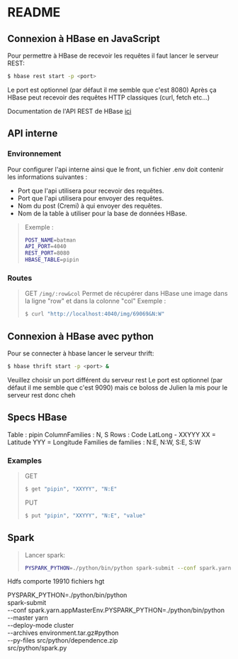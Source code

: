 # README

## Connexion à HBase en JavaScript

Pour permettre à HBase de recevoir les requêtes il faut lancer le serveur REST:

```bash
$ hbase rest start -p <port>
```

Le port est optionnel (par défaut il me semble que c'est 8080)
Après ça HBase peut recevoir des requêtes HTTP classiques (curl, fetch etc...)

Documentation de l'API REST de HBase [ici](https://hbase.apache.org/book.html#_rest)

## API interne

### Environnement

Pour configurer l'api interne ainsi que le front, un fichier .env doit contenir les informations suivantes :
- Port que l'api utilisera pour recevoir des requêtes.
- Port que l'api utilisera pour envoyer des requêtes.
- Nom du post (Cremi) à qui envoyer des requêtes.
- Nom de la table à utiliser pour la base de données HBase.
> Exemple :
>```bash
>POST_NAME=batman
>API_PORT=4040
>REST_PORT=8080
>HBASE_TABLE=pipin
>```

### Routes

> GET `/img/:row&col`
> Permet de récupérer dans HBase une image dans la ligne "row" et dans la colonne "col"
> Exemple :
> ``` bash
> $ curl "http://localhost:4040/img/69069&N:W"
> ```

## Connexion à HBase avec python

Pour se connecter à hbase lancer le serveur thrift:

```bash
$ hbase thrift start -p <port> &
```

Veuillez choisir un port différent du serveur rest
Le port est optionnel (par défaut il me semble que c'est 9090) mais ce
boloss de Julien la mis pour le serveur rest donc cheh

## Specs HBase

Table : pipin
ColumnFamilies : N, S
Rows : Code LatLong - XXYYY
XX = Latitude
YYY = Longitude
Families de families : N:E, N:W, S:E, S:W

### Examples

> GET
>
> ```bash
> $ get "pipin", "XXYYY", "N:E"
> ```
> PUT
>
> ```bash
> $ put "pipin", "XXYYY", "N:E", "value"
> ```

## Spark

>Lancer spark:
> ```bash
>PYSPARK_PYTHON=./python/bin/python spark-submit --conf spark.yarn.appMasterEnv.PYSPARK_PYTHON=./python/bin/python --master yarn --deploy-mode cluster --archives environment.tar.gz#python --num-executors 25 --py-files src/python/demification.py,src/python/hbase_dem.py src/python/spark.py 2> /dev/null/
>```

Hdfs comporte 19910 fichiers hgt


PYSPARK_PYTHON=./python/bin/python \
spark-submit \
--conf spark.yarn.appMasterEnv.PYSPARK_PYTHON=./python/bin/python \
--master yarn \
--deploy-mode cluster \
--archives environment.tar.gz#python \
--py-files src/python/dependence.zip \
src/python/spark.py


